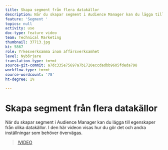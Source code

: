 ```yaml
---
title: Skapa segment från flera datakällor
description: När du skapar segment i Audience Manager kan du lägga till egenskaper från olika datakällor. I den här videon visas hur du gör det och andra inställningar som behöver övervägas.
feature: 'Segment '
topics: null
activity: use
doc-type: feature video
team: Technical Marketing
thumbnail: 37713.jpg
kt: 5867
role: Yrkesverksamma inom affärsverksamhet
level: Nybörjare
translation-type: tm+mt
source-git-commit: a7dc335e75697a7b1720eccdadbb9605fdeda798
workflow-type: tm+mt
source-wordcount: '78'
ht-degree: 1%

---
```



# Skapa segment från flera datakällor

När du skapar segment i Audience Manager kan du lägga till egenskaper från olika datakällor. I den här videon visas hur du gör det och andra inställningar som behöver övervägas.

>[!VIDEO](https://video.tv.adobe.com/v/37713/?quality=12&learn=on)
